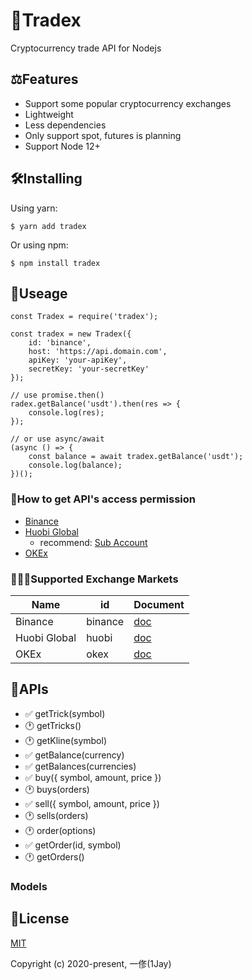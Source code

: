 # 💱Tradex
Cryptocurrency trade API for Nodejs

## ⚖️Features
* Support some popular cryptocurrency exchanges
* Lightweight
* Less dependencies
* Only support spot, futures is planning
* Support Node 12+

## 🛠Installing
Using yarn:

```
$ yarn add tradex
```

Or using npm:

```
$ npm install tradex
```

## 🎁Useage
```
const Tradex = require('tradex');

const tradex = new Tradex({
    id: 'binance',
    host: 'https://api.domain.com',
    apiKey: 'your-apiKey',
    secretKey: 'your-secretKey'
});

// use promise.then()
radex.getBalance('usdt').then(res => {
    console.log(res);
});

// or use async/await
(async () => {
    const balance = await tradex.getBalance('usdt');
    console.log(balance);
})();
```

### 🔐How to get API's access permission
* [Binance](https://www.binance.com/en/usercenter/settings/api-management)
* [Huobi Global](https://www.huobi.com/en-us/apikey/)
    * recommend: [Sub Account](https://account.huobi.com/en-us/subaccount/add)
* [OKEx](https://www.okex.com/account/users/myApi)

### 🏋🏻‍♂️Supported Exchange Markets

| Name | id | Document |
| ---- | ---- | ---- |
| Binance | binance | [doc](https://binance-docs.github.io/apidocs/spot/en/) |
| Huobi Global | huobi | [doc](https://huobiapi.github.io/docs/spot/v1/en/) |
| OKEx | okex | [doc](https://www.okex.com/docs/en/) |

## 📖APIs
* ✅ getTrick(symbol)
* 🕐 getTricks()
* 🕐 getKline(symbol)
* ✅ getBalance(currency)
* ✅ getBalances(currencies)
* ✅ buy({ symbol, amount, price })
* 🕐 buys(orders)
* ✅ sell({ symbol, amount, price })
* 🕐 sells(orders)
* 🕐 order(options)
* ✅ getOrder(id, symbol)
* 🕐 getOrders()

### Models

## 📄License
[MIT](https://opensource.org/licenses/MIT)

Copyright (c) 2020-present, 一俢(1Jay)
